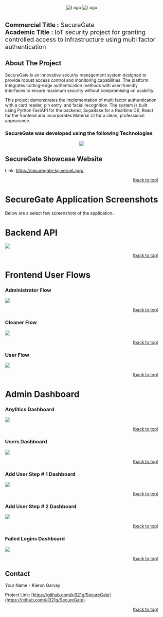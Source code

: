 
<a name="readme-top"></a>
<div align="center">  
  <img src="Drawings/logo/SecurGate_logo.png" alt="Logo"> 
   
  <img src="Drawings/logo/SecurGate_header.png" alt="Logo">  
</div>
<br>
 <p style="font-size: 20px;">
<strong>Commercial Title :</strong> SecureGate
</br>
<strong>Academic Title :</strong> IoT security project for granting controlled access to infrastructure using multi factor authentication</p>

<!-- ABOUT THE PROJECT -->
## About The Project
SecureGate is an innovative security management system designed to provide robust access control and monitoring capabilities. The platform integrates cutting-edge authentication methods with user-friendly interfaces to ensure maximum security without compromising on usability.

This project demonstrates the implementation of multi factor authentication with a card reader, pin entry, and facial recognition. The system is built using Python FastAPI for the backend, SupaBase for a Realtime DB, React for the frontend and incorporates Material UI for a clean, professional appearance.

<!-- Devloped With -->
### SecureGate was developed using the following Technologies

<div align="center">
<img src="Drawings/logo/SecurGate_banner.png">
</div>

<!-- SecureGate Showcase Website -->
## SecureGate Showcase Website
Link: <a href="https://securegate-kg.vercel.app/" target="_blank">https://securegate-kg.vercel.app/</a>

<p align="right">(<a href="#readme-top">back to top</a>)</p>

# SecureGate Application Screenshots
Below are a select few screenshots of the application.. 

<!-- Sections -->
# Backend API
<img src="Drawings\UI\API\API_DOCS.png">

<p align="right">(<a href="#readme-top">back to top</a>)</p>

# Frontend User Flows
### Administrator Flow
<img src="Drawings\UI\UseCase\ADMIN.png">

<p align="right">(<a href="#readme-top">back to top</a>)</p>

### Cleaner Flow
<img src="Drawings\UI\UseCase\CLEANER.png">

<p align="right">(<a href="#readme-top">back to top</a>)</p>

### User Flow
<img src="Drawings\UI\UseCase\LAB_TECHNICIAN.png">

<p align="right">(<a href="#readme-top">back to top</a>)</p>

# Admin Dashboard

### Anylitics Dashboard
<img src="Drawings\UI\backend\AdminDashboard.png">

<p align="right">(<a href="#readme-top">back to top</a>)</p>

### Users Dashboard
<img src="Drawings\UI\backend\UsersDashboard.png">

<p align="right">(<a href="#readme-top">back to top</a>)</p>

### Add User Step # 1 Dashboard
<img src="Drawings\UI\backend\AddUserPhotoStep1Dashboard.png">

<p align="right">(<a href="#readme-top">back to top</a>)</p>

### Add User Step # 2 Dashboard
<img src="Drawings\UI\backend\AddUserPhotoStep2Dashboard.png">

<p align="right">(<a href="#readme-top">back to top</a>)</p>

### Failed Logins Dashboard
<img src="Drawings\UI\backend\FailedLoginsDashboard.png">

<p align="right">(<a href="#readme-top">back to top</a>)</p>

<!-- CONTACT -->
## Contact

Your Name - Kieron Garvey

Project Link: [https://github.com/ki321g/SecureGate](https://github.com/ki321g/SecureGate)

<p align="right">(<a href="#readme-top">back to top</a>)</p>